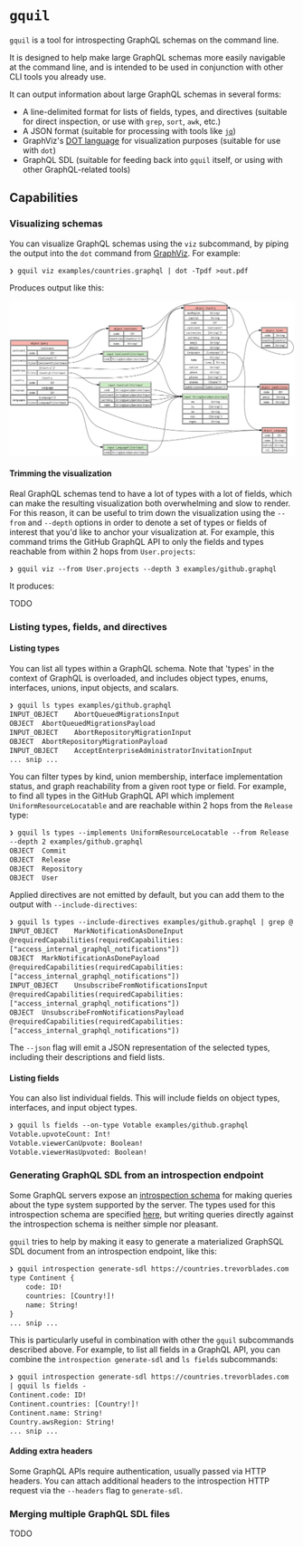 # `gquil`

`gquil` is a tool for introspecting GraphQL schemas on the command line.

It is designed to help make large GraphQL schemas more easily navigable at the command line, and is intended to be used in conjunction with other CLI tools you already use.

It can output information about large GraphQL schemas in several forms:

- A line-delimited format for lists of fields, types, and directives (suitable for direct inspection, or use with `grep`, `sort`, `awk`, etc.)
- A JSON format (suitable for processing with tools like [`jq`](https://github.com/jqlang/jq))
- GraphViz's [DOT language](https://graphviz.org/doc/info/lang.html) for visualization purposes (suitable for use with `dot`)
- GraphQL SDL (suitable for feeding back into `gquil` itself, or using with other GraphQL-related tools)

## Capabilities

### Visualizing schemas

You can visualize GraphQL schemas using the `viz` subcommand, by piping the output into the `dot` command from [GraphViz](https://graphviz.org/). For example:

```
❯ gquil viz examples/countries.graphql | dot -Tpdf >out.pdf
```

Produces output like this:

![A graph visualization of the countries.graphql example schema](./examples/images/countries.png)

#### Trimming the visualization

Real GraphQL schemas tend to have a lot of types with a lot of fields, which can make the resulting visualization both overwhelming and slow to render. For this reason, it can be useful to trim down the visualization using the `--from` and `--depth` options in order to denote a set of types or fields of interest that you'd like to anchor your visualization at. For example, this command trims the GitHub GraphQL API to only the fields and types reachable from within 2 hops from `User.projects`:

```
❯ gquil viz --from User.projects --depth 3 examples/github.graphql
```

It produces:

TODO

### Listing types, fields, and directives

#### Listing types

You can list all types within a GraphQL schema. Note that 'types' in the context of GraphQL is overloaded, and includes object types, enums, interfaces, unions, input objects, and scalars.

```
❯ gquil ls types examples/github.graphql
INPUT_OBJECT	AbortQueuedMigrationsInput
OBJECT	AbortQueuedMigrationsPayload
INPUT_OBJECT	AbortRepositoryMigrationInput
OBJECT	AbortRepositoryMigrationPayload
INPUT_OBJECT	AcceptEnterpriseAdministratorInvitationInput
... snip ...
```

You can filter types by kind, union membership, interface implementation status, and graph reachability from a given root type or field. For example, to find all types in the GitHub GraphQL API which implement `UniformResourceLocatable` and are reachable within 2 hops from the `Release` type:

```
❯ gquil ls types --implements UniformResourceLocatable --from Release --depth 2 examples/github.graphql
OBJECT	Commit
OBJECT	Release
OBJECT	Repository
OBJECT	User
```

Applied directives are not emitted by default, but you can add them to the output with `--include-directives`:

```
❯ gquil ls types --include-directives examples/github.graphql | grep @
INPUT_OBJECT	MarkNotificationAsDoneInput @requiredCapabilities(requiredCapabilities: ["access_internal_graphql_notifications"])
OBJECT	MarkNotificationAsDonePayload @requiredCapabilities(requiredCapabilities: ["access_internal_graphql_notifications"])
INPUT_OBJECT	UnsubscribeFromNotificationsInput @requiredCapabilities(requiredCapabilities: ["access_internal_graphql_notifications"])
OBJECT	UnsubscribeFromNotificationsPayload @requiredCapabilities(requiredCapabilities: ["access_internal_graphql_notifications"])
```

The `--json` flag will emit a JSON representation of the selected types, including their descriptions and field lists.

#### Listing fields

You can also list individual fields. This will include fields on object types, interfaces, and input object types.

```
❯ gquil ls fields --on-type Votable examples/github.graphql 
Votable.upvoteCount: Int!
Votable.viewerCanUpvote: Boolean!
Votable.viewerHasUpvoted: Boolean!
```

### Generating GraphQL SDL from an introspection endpoint

Some GraphQL servers expose an [introspection schema](https://graphql.org/learn/introspection/) for making queries about the type system supported by the server. The types used for this introspection schema are specified [here](https://spec.graphql.org/October2021/#sec-Introspection), but writing queries directly against the introspection schema is neither simple nor pleasant.

`gquil` tries to help by making it easy to generate a materialized GraphSQL SDL document from an introspection endpoint, like this:

```
❯ gquil introspection generate-sdl https://countries.trevorblades.com
type Continent {
	code: ID!
	countries: [Country!]!
	name: String!
}
... snip ...
```

This is particularly useful in combination with other the `gquil` subcommands described above. For example, to list all fields in a GraphQL API, you can combine the `introspection generate-sdl` and `ls fields` subcommands:

```
❯ gquil introspection generate-sdl https://countries.trevorblades.com | gquil ls fields -
Continent.code: ID!
Continent.countries: [Country!]!
Continent.name: String!
Country.awsRegion: String!
... snip ...
```

#### Adding extra headers

Some GraphQL APIs require authentication, usually passed via HTTP headers. You can attach additional headers to the introspection HTTP request via the `--headers` flag to `generate-sdl`.

### Merging multiple GraphQL SDL files

TODO
